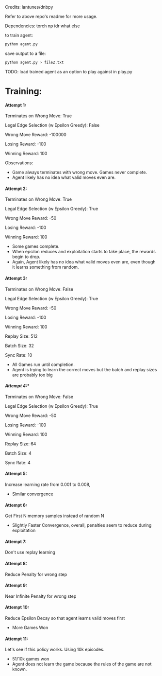 Credits: lantunes/dnbpy

Refer to above repo's readme for more usage.

Dependencies:
torch
np
idr what else

to train agent:
```sh
python agent.py
```

save output to a file:
```sh
python agent.py > file2.txt
```

TODO:
load trained agent as an option to play against in play.py

# Training:

#### **Attempt 1:**

Terminates on Wrong Move: True

Legal Edge Selection (w Epsilon Greedy): False

Wrong Move Reward: -100000

Losing Reward: -100

Winning Reward: 100

Observations:
- Game always terminates with wrong move. Games never complete.
- Agent likely has no idea what valid moves even are.

#### **Attempt 2:**

Terminates on Wrong Move: True

Legal Edge Selection (w Epsilon Greedy): True

Wrong Move Reward: -50

Losing Reward: -100

Winning Reward: 100

+ Some games complete.
+ When epsilon reduces and exploitation starts to take place, the rewards begin to drop.
+ Again, Agent likely has no idea what valid moves even are, even though it learns something from random.

#### **Attempt 3:**

Terminates on Wrong Move: False

Legal Edge Selection (w Epsilon Greedy): True

Wrong Move Reward: -50

Losing Reward: -100

Winning Reward: 100

Replay Size: 512

Batch Size: 32

Sync Rate: 10

+ All Games run until completion.
+ Agent is trying to learn the correct moves but the batch and replay sizes are probably too big

#### *Attempt 4:**

Terminates on Wrong Move: False

Legal Edge Selection (w Epsilon Greedy): True

Wrong Move Reward: -50

Losing Reward: -100

Winning Reward: 100

Replay Size: 64

Batch Size: 4

Sync Rate: 4

#### **Attempt 5:**

Increase learning rate from 0.001 to 0.008,

- Similar convergence

#### **Attempt 6:**

Get First N memory samples instead of random N

+ Slightly Faster Convergence, overall, penalties seem to reduce during exploitation

#### **Attempt 7:**

Don't use replay learning

#### **Attempt 8:**

Reduce Penalty for wrong step

#### **Attempt 9:**

Near Infinite Penalty for wrong step

#### **Attempt 10:**

Reduce Epsilon Decay so that agent learns valid moves first

+ More Games Won

#### **Attempt 11:**

Let's see if this policy works. Using 10k episodes.

- 51/10k games won
- Agent does not learn the game because the rules of the game are not known.
